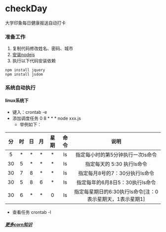 # checkDay
大学印象每日健康报送自动打卡

### 准备工作
1. 复制代码修改姓名、密码、城市
2. [安装nodejs](https://www.runoob.com/nodejs/nodejs-install-setup.html)
3. 执行以下代码安装依赖
```
npm install jquery
npm install jsdom
```

### 系统自动执行
#### linux系统下
- 键入：crontab  -e
- 添加调度任务 0 8 * * * node xxx.js
  - 举例如下：
  
|分|时|日|月|星期|命令|说明|
|:----:|:----:|:----:|:----:|:----:|:----:|:----:|
|5|*|*|*|*|ls|指定每小时的第5分钟执行一次ls命令|
|30|5|*|*|*|ls|指定每天的 5:30 执行ls命令|
|30|7|8|*|*|ls|指定每月8号的7：30分执行ls命令|
|30|5|8|6|*|ls|指定每年的6月8日5：30执行ls命令|
|30|6|*|*|0|ls|指定每星期日的6:30执行ls命令[注：0表示星期天，1表示星期1]|

- 查看任务 crontab -l
##### [更多corn知识](http://blogjava.net/freeman1984/archive/2010/09/23/332715.html)
